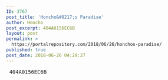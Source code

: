 ```yaml
---
ID: 3767
post_title: 'Honcho&#8217;s Paradise'
author: Honcho
post_excerpt: 404A0156EC6B
layout: post
permalink: >
  https://portalrepository.com/2018/06/26/honchos-paradise/
published: true
post_date: 2018-06-26 04:29:27
---
```

<pre> 404A0156EC6B</pre>